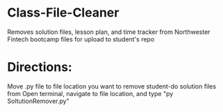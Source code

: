# Class-File-Cleaner
Removes solution files, lesson plan, and time tracker from Northwester Fintech bootcamp files for upload to student's repo

# Directions:
Move .py file to file location you want to remove student-do solution files from
Open terminal, navigate to file location, and type "py SoltutionRemover.py"
